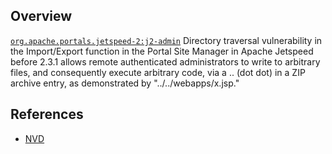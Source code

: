 ## Overview
[`org.apache.portals.jetspeed-2:j2-admin`](http://search.maven.org/#search%7Cga%7C1%7Ca%3A%22j2-admin%22)
Directory traversal vulnerability in the Import/Export function in the Portal Site Manager in Apache Jetspeed before 2.3.1 allows remote authenticated administrators to write to arbitrary files, and consequently execute arbitrary code, via a .. (dot dot) in a ZIP archive entry, as demonstrated by "../../webapps/x.jsp."

## References
- [NVD](https://web.nvd.nist.gov/view/vuln/detail?vulnId=CVE-2016-0709)